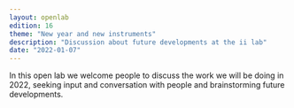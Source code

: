 ```yaml
---
layout: openlab
edition: 16
theme: "New year and new instruments"
description: "Discussion about future developments at the ii lab"
date: "2022-01-07"
---
```


In this open lab we welcome people to discuss the work we will be doing in 2022, seeking input and conversation with people and brainstorming future developments.